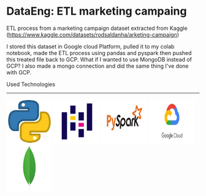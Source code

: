 # DataEng: ETL marketing campaing

ETL process from a marketing campaign dataset extracted from Kaggle (https://www.kaggle.com/datasets/rodsaldanha/arketing-campaign)

I stored this dataset in Google cloud Platform, pulled it to my colab notebook, made the ETL process using pandas and pyspark then pushed this treated file back to GCP.
What if I wanted to use MongoDB instead of GCP? I also made a mongo connection and did the same thing I've done with GCP.

Used Technologies <hr>
 <img src="/img/python.jpg" alt="python" width="120" height="120">
 <img src="/img/pandas.png" alt="pandas" width="120" height="120">
 <img src="/img/pyspark.png"  alt="pyspark" width="120" height="120">
 <img src="/img/gcp.png"  alt="gcp" width="120" height="120">
 <img src="/img/mongo.png"  alt="mongodb" width="120" height="120">
 <br><br><br><br><br>

